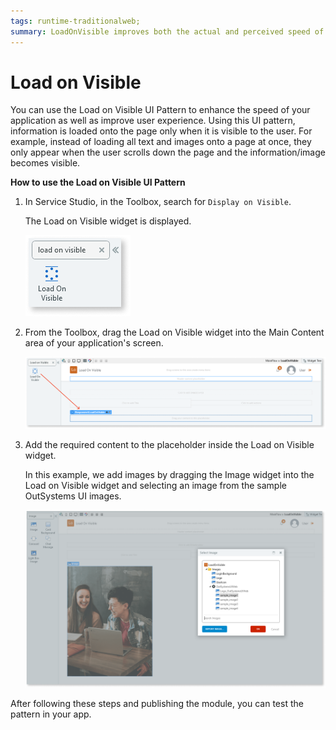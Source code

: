 ```yaml
---
tags: runtime-traditionalweb; 
summary: LoadOnVisible improves both the actual and perceived speed of your application.
---
```


# Load on Visible 

You can use the Load on Visible UI Pattern to enhance the speed of your application as well as improve user experience. Using this UI pattern,  information is loaded onto the page only when it is visible to the user. For example, instead of loading all text and images onto a page at once, they only appear when the user scrolls down the page and the information/image becomes visible.

**How to use the Load on Visible UI Pattern**

1. In Service Studio, in the Toolbox, search for `Display on Visible`. 

    The Load on Visible widget is displayed.

     ![](<images/loadonvisible-image-3.png>)
  
1. From the Toolbox, drag the Load on Visible widget into the Main Content area of your application's screen.

    ![](<images/loadonvisible-image-4.png>)

1. Add the required content to the placeholder inside the Load on Visible widget. 

    In this example, we add images by dragging the Image widget into the Load on Visible widget and selecting an image from the sample OutSystems UI images.

    ![](<images/loadonvisible-image-5.png>)

After following these steps and publishing the module, you can test the pattern in your app.

